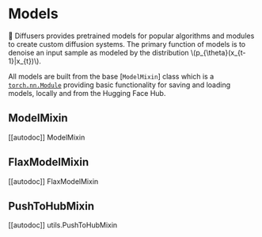 <!--Copyright 2023 The HuggingFace Team. All rights reserved.

Licensed under the Apache License, Version 2.0 (the "License"); you may not use this file except in compliance with
the License. You may obtain a copy of the License at

http://www.apache.org/licenses/LICENSE-2.0

Unless required by applicable law or agreed to in writing, software distributed under the License is distributed on
an "AS IS" BASIS, WITHOUT WARRANTIES OR CONDITIONS OF ANY KIND, either express or implied. See the License for the
specific language governing permissions and limitations under the License.
-->

# Models

🤗 Diffusers provides pretrained models for popular algorithms and modules to create custom diffusion systems. The primary function of models is to denoise an input sample as modeled by the distribution  \\(p_{\theta}(x_{t-1}|x_{t})\\).

All models are built from the base [`ModelMixin`] class which is a [`torch.nn.Module`](https://pytorch.org/docs/stable/generated/torch.nn.Module.html) providing basic functionality for saving and loading models, locally and from the Hugging Face Hub.

## ModelMixin
[[autodoc]] ModelMixin

## FlaxModelMixin

[[autodoc]] FlaxModelMixin

## PushToHubMixin

[[autodoc]] utils.PushToHubMixin

